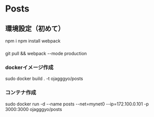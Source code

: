 # Posts


## 環境設定（初めて）
npm i
npm install webpack



### 
git pull && webpack --mode production

### dockerイメージ作成
sudo docker build . -t ojagggyo/posts

### コンテナ作成
sudo docker run -d --name posts --net=mynet0 --ip=172.100.0.101 -p 3000:3000 ojagggyo/posts

